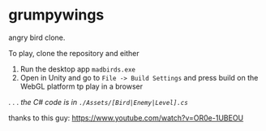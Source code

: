 # grumpywings

angry bird clone. 

To play, clone the repository and either

1. Run the desktop app `madbirds.exe`
2. Open in Unity and go to `File -> Build Settings` and press build on the WebGL platform tp play in a browser



.
.
.
_the C# code is in `./Assets/[Bird|Enemy|Level].cs`_

thanks to this guy: https://www.youtube.com/watch?v=OR0e-1UBEOU
